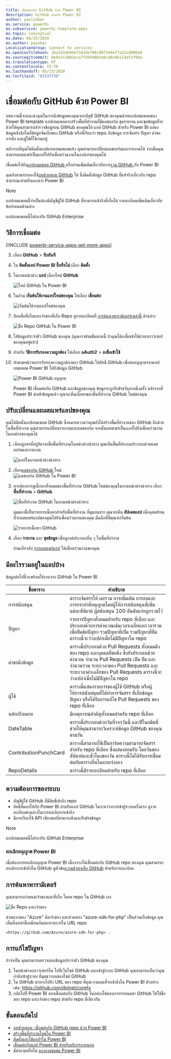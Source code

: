```yaml
---
title: เชื่อมต่อกับ GitHub ด้วย Power BI
description: GitHub สำหรับ Power BI
author: paulinbar
ms.service: powerbi
ms.subservice: powerbi-template-apps
ms.topic: conceptual
ms.date: 04/25/2020
ms.author: painbar
LocalizationGroup: Connect to services
ms.openlocfilehash: 1be2d3db9dbf341def86c087344ef7a32cd006a0
ms.sourcegitcommit: 0e9e211082eca7fd939803e0cd9c6b114af2f90a
ms.translationtype: HT
ms.contentlocale: th-TH
ms.lasthandoff: 05/13/2020
ms.locfileid: "83337730"
---
```

# <a name="connect-to-github-with-power-bi"></a>เชื่อมต่อกับ GitHub ด้วย Power BI
บทความนี้จะแนะนำคุณในการดึงข้อมูลของคุณจากบัญชี GitHub ของคุณด้วยแอปเทมเพลตของ Power BI template แอปเทมเพลตจะสร้างพื้นที่ทำงานที่มีแดชบอร์ด ชุดรายงาน และชุดข้อมูลที่จะช่วยให้คุณสามารถสำรวจข้อมูลบน GitHub ของคุณได้ แอป GitHub สำหรับ Power BI แสดงข้อมูลเชิงลึกในที่ข้อมูลจัดเก็บของ GitHub หรือที่เรียกว่า repo กับข้อมูล การจัดสรร ปัญหา คำขอการดึง และผู้ใช้ที่ใช้งานอยู่

หลังจากที่คุณได้ติดตั้งแอปแบบเทมเพลตแล้ว คุณสามารถเปลี่ยนแดชบอร์ดและรายงานได้ จากนั้นคุณสามารถเผยแพร่เป็นแอปไปยังเพื่อนร่วมงานในองค์กรของคุณได้

เชื่อมต่อไปยัง[แอปเทมเพลต GitHub ](https://app.powerbi.com/groups/me/getapps/services/pbi-contentpacks.pbiapps-github)หรืออ่านเพิ่มเติมเกี่ยวกับการ[รวม GitHub ](https://powerbi.microsoft.com/integrations/github)กับ Power BI

คุณยังสามารถลองใช้[บทช่วยสอน GitHub](service-tutorial-connect-to-github.md) ได้ ซึ่งติดตั้งข้อมูล GitHub ที่แท้จริงเกี่ยวกับ repo สาธารณะสำหรับเอกสาร Power BI

>[!NOTE]
>แอปเทมเพลตนี้จำเป็นต้องมีบัญชีผู้ใช้ GitHub ที่สามารถเข้าถึงที่เก็บได้ รายละเอียดเพิ่มเติมเกี่ยวกับข้อกำหนดด้านล่าง
>
>แอปเทมเพลตนี้ไม่รองรับ GitHub Enterprise 

## <a name="how-to-connect"></a>วิธีการเชื่อมต่อ
[!INCLUDE [powerbi-service-apps-get-more-apps](../includes/powerbi-service-apps-get-more-apps.md)]
   
3. เลือก **GitHub** \> **รับทันที**
4. ใน **ติดตั้งแอป Power BI นี้หรือไม่** เลือก **ติดตั้ง**
4. ในบานหน้าต่าง **แอป** เลือกไทล์ **GitHub**

    ![ไทล์ GitHub ใน Power BI](media/service-connect-to-github/power-bi-github-tile.png)

6. ในส่วน **เริ่มต้นใช้งานแอปใหม่ของคุณ** ให้เลือก **เชื่อมต่อ**

    ![เริ่มต้นใช้งานแอปใหม่ของคุณ](media/service-connect-to-zendesk/power-bi-new-app-connect-get-started.png)

5. ป้อนชื่อที่เก็บและเจ้าของที่เก็บ Repo ดูรายละเอียดที่ [การค้นหาพารามิเตอร์เหล่านี้](#FindingParams) ด้านล่าง
   
    ![ชื่อ Repo GitHub ใน Power BI](media/service-tutorial-connect-to-github/power-bi-github-app-tutorial-connect.png)

5. ใส่ข้อมูลประจำตัว GitHub ของคุณ (คุณอาจข้ามขั้นตอนนี้ ถ้าคุณได้ลงชื่อเข้าใช้ด้วยเบราว์เซอร์ของคุณอยู่แล้ว) 
6. สำหรับ **วิธีการรับรองความถูกต้อง** ให้เลือก **oAuth2** \> **ลงชื่อเข้าใช้** 
7. ทำตามหน้าจอการรับรองความถูกต้องของ GitHub ให้สิทธิ์ GitHub เพื่อขออนุญาตจากแอปเทมเพลต Power BI ไปยังข้อมูล GitHub
   
   ![Power BI GitHub อนุญาต](media/service-connect-to-github/github_authorize.png)
   
    Power BI เชื่อมต่อกับ GitHub และข้อมูลของคุณ  ข้อมูลจะถูกรีเฟรชวันละหนึ่งครั้ง หลังจากที่ Power BI นำเข้าข้อมูลแล้ว คุณจะเห็นเนื้อหาของพื้นที่ทำงาน GitHub ใหม่ของคุณ

## <a name="modify-and-distribute-your-app"></a>ปรับเปลี่ยนและเผยแพร่แอปของคุณ

คุณได้ติดตั้งแอปเทมเพลต GitHub ซึ่งหมายความว่าคุณยังได้สร้างพื้นที่ทำงานของ GitHub อีกด้วย ในพื้นที่ทำงาน คุณสามารถเปลี่ยนรายงานและแดชบอร์ด จากนั้นเผยแพร่เป็น*แอป*ไปยังเพื่อนร่วมงานในองค์กรของคุณได้ 

1. เลือกลูกศรที่อยู่ถัดจากชื่อพื้นที่ทำงานในหน้าต่างนำทาง คุณเห็นพื้นที่ทำงานประกอบด้วยแดชบอร์ดและรายงาน

    ![แอปในบานหน้าต่างนำทาง](media/service-tutorial-connect-to-github/power-bi-github-app-tutorial-left-nav-expanded.png)

8. เลือก[แดชบอร์ด GitHub ](https://powerbi.microsoft.com/integrations/github)ใหม่    
    ![แดชบอร์ด GitHub ใน Power BI](media/service-tutorial-connect-to-github/power-bi-github-app-tutorial-new-dashboard.png)

3. หากต้องการดูเนื้อหาทั้งหมดของพื้นที่ทำงาน GitHub ใหม่ของคุณในบานหน้าต่างนำทาง เลือก **พื้นที่ทำงาน** > **GitHub**
 
   ![พื้นที่ทำงาน GitHub ในบานหน้าต่างนำทาง](media/service-connect-to-github/power-bi-github-left-nav.png)

    มุมมองนี้เป็นรายการเนื้อหาสำหรับพื้นที่ทำงาน ที่มุมบนขวา คุณจะเห็น **อัปเดตแอป** เมื่อคุณพร้อมที่จะเผยแพร่แอปของคุณไปยังเพื่อนร่วมงานของคุณ นั่นคือที่ที่คุณจะเริ่มต้น 

    ![รายการเนื้อหา GitHub](media/service-connect-to-github/power-bi-github-content-list.png)

2. เลือก **รายงาน** และ **ชุดข้อมูล** เพื่อดูองค์ประกอบอื่น ๆ ในพื้นที่ทำงาน

    อ่านเกี่ยวกับ [การเผยแพร่แอป](../collaborate-share/service-create-distribute-apps.md) ให้เพื่อนร่วมงานของคุณ

## <a name="whats-included-in-the-app"></a>มีอะไรรวมอยู่ในแอปบ้าง
ข้อมูลต่อไปนี้จะพร้อมใช้งานจาก GitHub ใน Power BI     

| ชื่อตาราง | คำอธิบาย |
| --- | --- |
| การสนับสนุน |ตารางจัดสรรให้ ผลรวม การเพิ่มเติม การลบและการกระทำที่อนุญาตโดยผู้ให้การสนับสนุนที่เพิ่มแต่ละสัปดาห์ ผู้สนับสนุน 100 อันดับแรกถูกรวมไว้ |
| ปัญหา |รายการปัญหาทั้งหมดสำหรับ repo ที่เลือก และประกอบด้วยการคำนวณเช่นเวลาเฉลี่ยและเวลารวมเพื่อปิดข้อปัญหา รวมปัญหาที่เปิด รวมปัญหาที่ปิด ตารางนี้จะว่างเปล่าเมื่อไม่มีปัญหาใน repo |
| คำขอดึงข้อมูล |ตารางนี้ประกอบด้วย Pull Requests ทั้งหมดดึงของ repo และบุคคลที่ขอดึง ซึ่งยังประกอบด้วยคำนวณ จำนวน Pull Requests เปิด ปิด และจำนวนรวม ระยะเวลาของ Pull Requests และระยะเวลาค่าเฉลี่ยของ Pull Requests ตารางนี้จะว่างเปล่าเมื่อไม่มีปัญหาใน repo |
| ผู้ใช้ |ตารางนี้แสดงรายการของผู้ใช้ GitHub หรือผู้ให้การสนับสนุนที่ได้ทำการจัดสรร ที่เก็บข้อมูลปัญหา หรือได้รับการแก้ไข Pull Requests ของ repo ที่เลือก |
| หลักเป้าหมาย |มีเหตุการณ์สำคัญทั้งหมดสำหรับ repo ที่เลือก |
| DateTable |ตารางนี้ประกอบด้วยวันที่จากวันนี้ และปีในอดีตที่ช่วยให้คุณสามารถวิเคราะห์ข้อมูล GitHub ของคุณตามวัน |
| ContributionPunchCard |ตารางนี้สามารถใช้เป็นการ์ดความสามารถจัดสรรสำหรับ repo ที่เลือก ซึ่งแสดงยอมรับ โดยวันของสัปดาห์และชั่วโมงของวัน ตารางนี้ไม่ได้รับการเชื่อมต่อกับตารางอื่นในแบบจำลอง |
| RepoDetails |ตารางนี้มีรายละเอียดสำหรับ repo ที่เลือก |

## <a name="system-requirements"></a>ความต้องการของระบบ
* บัญชีผู้ใช้ GitHub ที่มีสิทธิ์เข้าถึง repo  
* สิทธิ์ที่มอบให้กับ Power BI สำหรับแอป GitHub ในระหว่างการเข้าสู่ระบบครั้งแรก ดูรายละเอียดด้านล่างในการยกเลิกการเข้าถึง  
* มีการเรียกใช้ API เพียงพอที่สามารถดึงและรีเฟรชข้อมูล
>[!NOTE]
>แอปเทมเพลตนี้ไม่รองรับ GitHub Enterprise

### <a name="de-authorize-power-bi"></a>ยกเลิกอนุญาต Power BI
เมื่อต้องการยกเลิกอนุญาต Power BI เนื่องจากได้เชื่อมต่อกับ GitHub repo ของคุณ คุณสามารถยกเลิกการเข้าถึงใน GitHub ดูหัวข้อ[ความช่วยเหลือ GitHub](https://help.github.com/articles/keeping-your-ssh-keys-and-application-access-tokens-safe/#reviewing-your-authorized-applications-oauth) สำหรับรายละเอียด

<a name="FindingParams"></a>
## <a name="finding-parameters"></a>การค้นหาพารามิเตอร์
คุณสามารถกำหนดเจ้าของและที่เก็บ โดยด repo ใน GitHub เอง

![ชื่อ Repo และเจ้าของ](media/service-connect-to-github/github_ownerrepo.png)

ส่วนแรกของ "Azure" คือเจ้าของ และส่วนสอง "azure-sdk-for-php" เป็นส่วนเก็บข้อมูล  คุณเห็นสิ่งเหล่านี้เหมือนกันสองรายการใน URL repo

    <https://github.com/Azure/azure-sdk-for-php> .

## <a name="troubleshooting"></a>การแก้ไขปัญหา
ถ้าจำเป็น คุณสามารถตรวจสอบข้อมูลประจำตัว GitHub ของคุณ  

1. ในหน้าต่างเบราว์เซอร์อื่น ไปที่เว็บไซต์ GitHub และเข้าสู่ระบบ GitHub คุณสามารถเห็นว่าคุณกำลังเข้าสู่ระบบ ที่มุมขวาบนของไซต์ GitHub    
2. ใน GitHub นำทางไปยัง URL ของ repo ที่คุณวางแผนที่จะเข้าถึงใน Power BI ตัวอย่างเช่น: https://github.com/dotnet/corefx  
3. กลับไปที่ Power BI ลองเชื่อมต่อกับ GitHub ในกล่องโต้ตอบการกำหนดค่า GitHub ให้ใช้ชื่อของ repo และเจ้าของ repo สำหรับ repo ที่เดียวกัน  

## <a name="next-steps"></a>ขั้นตอนถัดไป

* [บทช่วยสอน: เชื่อมต่อกับ GitHub repo ด้วย Power BI](service-tutorial-connect-to-github.md)
* [สร้างพื้นที่ทำงานใหม่ใน Power BI](../collaborate-share/service-create-the-new-workspaces.md)
* [ติดตั้งและใช้แอปฯใน Power BI](../consumer/end-user-apps.md)
* [เชื่อมต่อกับแอป Power BI สำหรับบริการภายนอก](service-connect-to-services.md)
* มีคำถามหรือไม่ [ลองถามชุมชน Power BI](https://community.powerbi.com/)
